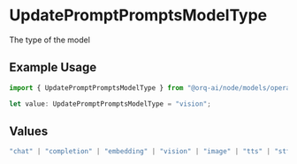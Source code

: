 # UpdatePromptPromptsModelType

The type of the model

## Example Usage

```typescript
import { UpdatePromptPromptsModelType } from "@orq-ai/node/models/operations";

let value: UpdatePromptPromptsModelType = "vision";
```

## Values

```typescript
"chat" | "completion" | "embedding" | "vision" | "image" | "tts" | "stt" | "rerank" | "moderations"
```